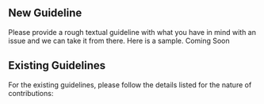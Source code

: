 ## New Guideline

Please provide a rough textual guideline with what you have in mind with an issue and we can take it from there. Here is a sample. Coming Soon

##  Existing Guidelines

For the existing guidelines, please follow the details listed for the nature of contributions:
